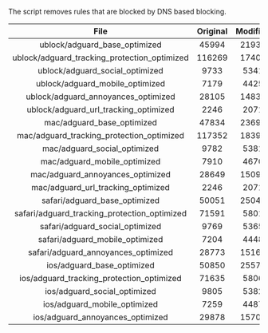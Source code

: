 The script removes rules that are blocked by DNS based blocking.


| File | Original | Modified |
|:----:|:-----:|:-----:|
| ublock/adguard_base_optimized | 45994 | 21939 |
| ublock/adguard_tracking_protection_optimized | 116269 | 17404 |
| ublock/adguard_social_optimized | 9733 | 5341 |
| ublock/adguard_mobile_optimized | 7179 | 4425 |
| ublock/adguard_annoyances_optimized | 28105 | 14835 |
| ublock/adguard_url_tracking_optimized | 2246 | 2071 |
| mac/adguard_base_optimized | 47834 | 23697 |
| mac/adguard_tracking_protection_optimized | 117352 | 18390 |
| mac/adguard_social_optimized | 9782 | 5381 |
| mac/adguard_mobile_optimized | 7910 | 4670 |
| mac/adguard_annoyances_optimized | 28649 | 15093 |
| mac/adguard_url_tracking_optimized | 2246 | 2071 |
| safari/adguard_base_optimized | 50051 | 25048 |
| safari/adguard_tracking_protection_optimized | 71591 | 5801 |
| safari/adguard_social_optimized | 9769 | 5365 |
| safari/adguard_mobile_optimized | 7204 | 4448 |
| safari/adguard_annoyances_optimized | 28773 | 15165 |
| ios/adguard_base_optimized | 50850 | 25571 |
| ios/adguard_tracking_protection_optimized | 71635 | 5806 |
| ios/adguard_social_optimized | 9805 | 5382 |
| ios/adguard_mobile_optimized | 7259 | 4487 |
| ios/adguard_annoyances_optimized | 29878 | 15708 |